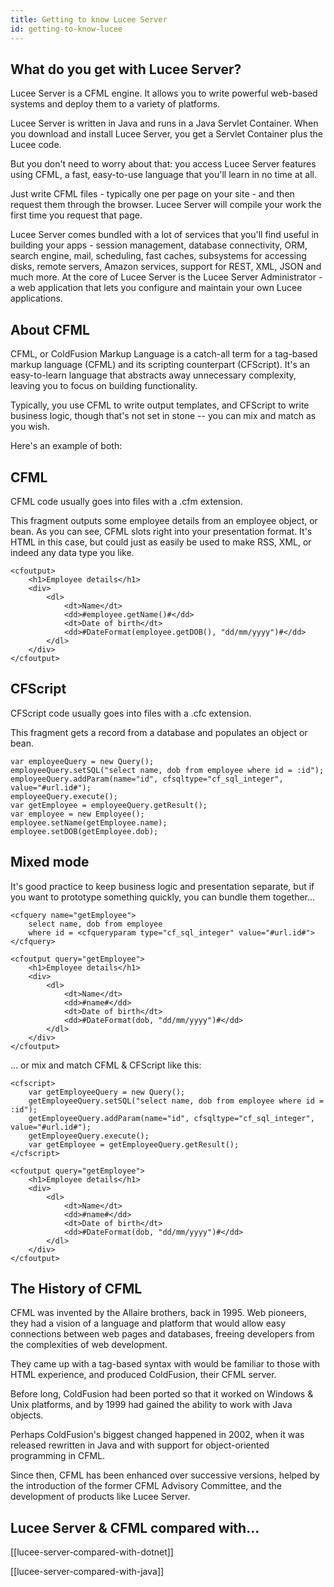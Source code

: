 ```yaml
---
title: Getting to know Lucee Server
id: getting-to-know-lucee
---
```


## What do you get with Lucee Server? ##

Lucee Server is a CFML engine. It allows you to write powerful web-based systems and deploy them to a variety of platforms.

Lucee Server is written in Java and runs in a Java Servlet Container. When you download and install Lucee Server, you get a Servlet Container plus the Lucee code.

But you don't need to worry about that: you access Lucee Server features using CFML, a fast, easy-to-use language that you'll learn in no time at all.

Just write CFML files - typically one per page on your site - and then request them through the browser. Lucee Server will compile your work the first time you request that page.

Lucee Server comes bundled with a lot of services that you'll find useful in building your apps - session management, database connectivity, ORM, search engine, mail, scheduling, fast caches, subsystems for accessing disks, remote servers, Amazon services, support for REST, XML, JSON and much more. At the core of Lucee Server is the Lucee Server Administrator - a web application that lets you configure and maintain your own Lucee applications.

## About CFML ##

CFML, or ColdFusion Markup Language is a catch-all term for a tag-based markup language (CFML) and its scripting counterpart (CFScript). It's an easy-to-learn language that abstracts away unnecessary complexity, leaving you to focus on building functionality.

Typically, you use CFML to write output templates, and CFScript to write business logic, though that's not set in stone -- you can mix and match as you wish.

Here's an example of both:

## CFML ##

CFML code usually goes into files with a .cfm extension.

This fragment outputs some employee details from an employee object, or bean. As you can see, CFML slots right into your presentation format. It's HTML in this case, but could just as easily be used to make RSS, XML, or indeed any data type you like.

```lucee
<cfoutput>
    <h1>Employee details</h1>
    <div>
        <dl>
            <dt>Name</dt>
            <dd>#employee.getName()#</dd>
            <dt>Date of birth</dt>
            <dd>#DateFormat(employee.getDOB(), "dd/mm/yyyy")#</dd>
        </dl>
    </div>
</cfoutput>
```

## CFScript ##

CFScript code usually goes into files with a .cfc extension.

This fragment gets a record from a database and populates an object or bean.

```luceescript
var employeeQuery = new Query();
employeeQuery.setSQL("select name, dob from employee where id = :id");
employeeQuery.addParam(name="id", cfsqltype="cf_sql_integer", value="#url.id#");
employeeQuery.execute();
var getEmployee = employeeQuery.getResult();
var employee = new Employee();
employee.setName(getEmployee.name);
employee.setDOB(getEmployee.dob);
```

## Mixed mode ##

It's good practice to keep business logic and presentation separate, but if you want to prototype something quickly, you can bundle them together...

```lucee
<cfquery name="getEmployee">
    select name, dob from employee
    where id = <cfqueryparam type="cf_sql_integer" value="#url.id#">
</cfquery>
```

```lucee
<cfoutput query="getEmployee">
    <h1>Employee details</h1>
    <div>
        <dl>
            <dt>Name</dt>
            <dd>#name#</dd>
            <dt>Date of birth</dt>
            <dd>#DateFormat(dob, "dd/mm/yyyy")#</dd>
        </dl>
    </div>
</cfoutput>
```

... or mix and match CFML & CFScript like this:

```cfs
<cfscript>
    var getEmployeeQuery = new Query();
    getEmployeeQuery.setSQL("select name, dob from employee where id = :id");
    getEmployeeQuery.addParam(name="id", cfsqltype="cf_sql_integer", value="#url.id#");
    getEmployeeQuery.execute();
    var getEmployee = getEmployeeQuery.getResult();
</cfscript>
```

```lucee
<cfoutput query="getEmployee">
    <h1>Employee details</h1>
    <div>
        <dl>
            <dt>Name</dt>
            <dd>#name#</dd>
            <dt>Date of birth</dt>
            <dd>#DateFormat(dob, "dd/mm/yyyy")#</dd>
        </dl>
    </div>
</cfoutput>
```

## The History of CFML ##

CFML was invented by the Allaire brothers, back in 1995. Web pioneers, they had a vision of a language and platform that would allow easy connections between web pages and databases, freeing developers from the complexities of web development.

They came up with a tag-based syntax with would be familiar to those with HTML experience, and produced ColdFusion, their CFML server.

Before long, ColdFusion had been ported so that it worked on Windows & Unix platforms, and by 1999 had gained the ability to work with Java objects.

Perhaps ColdFusion's biggest changed happened in 2002, when it was released rewritten in Java and with support for object-oriented programming in CFML.

Since then, CFML has been enhanced over successive versions, helped by the introduction of the former CFML Advisory Committee, and the development of products like Lucee Server.

## Lucee Server & CFML compared with... ##

[[lucee-server-compared-with-dotnet]]

[[lucee-server-compared-with-java]]
